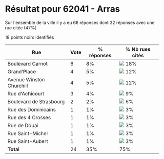 # Résultat pour 62041 - Arras

Sur l'ensemble de la ville il y a eu 68 réponses dont 32 réponses avec une rue citée (47%)

18 points noirs identifiés

| Rue | Vote | % réponses | % Nb rues cités|
|-----|------|------------|----------------|
| Boulevard Carnot | 6 | 8% | <img src="../../img/bar_18.gif" />&nbsp;18%|
| Grand'Place | 4 | 5% | <img src="../../img/bar_12.gif" />&nbsp;12%|
| Avenue Winston Churchill | 4 | 5% | <img src="../../img/bar_12.gif" />&nbsp;12%|
| Rue d'Achicourt | 3 | 4% | <img src="../../img/bar_9.gif" />&nbsp;9%|
| Boulevard de Strasbourg | 2 | 2% | <img src="../../img/bar_6.gif" />&nbsp;6%|
| Rue des Dominicains | 1 | 1% | <img src="../../img/bar_3.gif" />&nbsp;3%|
| Rue des 4 Crosses | 1 | 1% | <img src="../../img/bar_3.gif" />&nbsp;3%|
| Rue de Douai | 1 | 1% | <img src="../../img/bar_3.gif" />&nbsp;3%|
| Rue Saint-Michel | 1 | 1% | <img src="../../img/bar_3.gif" />&nbsp;3%|
| Rue Saint-Aubert | 1 | 1% | <img src="../../img/bar_3.gif" />&nbsp;3%|
| **Total** | 24 | 35% | 75%|
